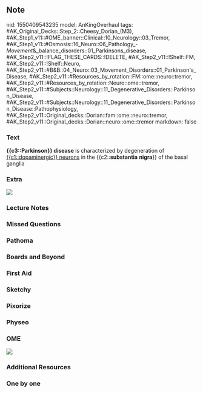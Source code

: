 ## Note
nid: 1550409543235
model: AnKingOverhaul
tags: #AK_Original_Decks::Step_2::Cheesy_Dorian_(M3), #AK_Step1_v11::#OME_banner::Clinical::10_Neurology::03_Tremor, #AK_Step1_v11::#Osmosis::16_Neuro::06_Pathology_-_Movement_&_balance_disorders::01_Parkinsons_disease, #AK_Step2_v11::!FLAG_THESE_CARDS::!DELETE, #AK_Step2_v11::!Shelf::FM, #AK_Step2_v11::!Shelf::Neuro, #AK_Step2_v11::#B&B::04_Neuro::03_Movement_Disorders::01_Parkinson's_Disease, #AK_Step2_v11::#Resources_by_rotation::FM::ome::neuro::tremor, #AK_Step2_v11::#Resources_by_rotation::Neuro::ome::tremor, #AK_Step2_v11::#Subjects::Neurology::11_Degenerative_Disorders::Parkinson_Disease, #AK_Step2_v11::#Subjects::Neurology::11_Degenerative_Disorders::Parkinson_Disease::Pathophysiology, #AK_Step2_v11::Original_decks::Dorian::fam::ome::neuro::tremor, #AK_Step2_v11::Original_decks::Dorian::neuro::ome::tremor
markdown: false

### Text
<b>{{c3::Parkinson}} disease</b> is characterized by degeneration
of <u>{{c1::dopaminergic}} neurons</u> in the
{{c2::<b>substantia</b> <b>nigra</b>}} of the basal ganglia

### Extra
<div><img src="paste-9293557609267201.jpg"></div>

### Lecture Notes


### Missed Questions


### Pathoma


### Boards and Beyond


### First Aid


### Sketchy


### Pixorize


### Physeo


### OME
<div class="ome-widget">
  <a href=
  "https://onlinemeded.org/spa/neurology/tremor/acquire?ref=anki"><img src="_OME_AnkiFlashcards_Lesson_5.png"></a>
</div>

### Additional Resources


### One by one

